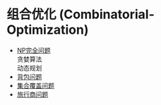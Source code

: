 # 组合优化 (Combinatorial-Optimization)

* [NP完全问题](np-completeness.md)  
  贪婪算法  
  动态规划  
* [背包问题](knapsack-problem.md)
* [集合覆盖问题](set-covering-problem.md)
* [旅行商问题](traveling-salesman-problem.md)
